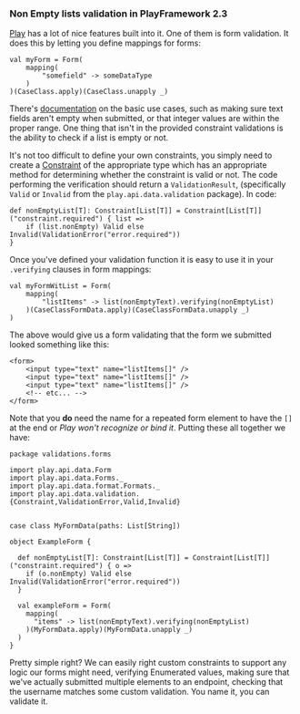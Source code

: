 ### Non Empty lists validation in PlayFramework 2.3

[Play] has a lot of nice features built into it. One of them is form 
validation. It does this by letting you define mappings for forms:

    val myForm = Form(
    	mapping(
    		"somefield" -> someDataType
    	)
    )(CaseClass.apply)(CaseClass.unapply _)

There's [documentation] on the basic use cases, such as making sure 
text fields aren't empty when submitted, or that integer values are 
within the proper range. One thing that isn't in the provided 
constraint validations is the ability to check if a list is empty or 
not. 

It's not too difficult to define your own constraints, you simply need 
to create a [Constraint] of the appropriate type which has an appropriate 
method for determining whether the constraint is valid or not. The code 
performing the verification should return a `ValidationResult`,
(specifically `Valid` or `Invalid` from the `play.api.data.validation` 
package). In code:

	def nonEmptyList[T]: Constraint[List[T]] = Constraint[List[T]]("constraint.required") { list =>
    	if (list.nonEmpty) Valid else Invalid(ValidationError("error.required"))
  	}

Once you've defined your validation function it is easy to use it in 
your `.verifying` clauses in form mappings:

	val myFormWitList = Form(
    	mapping(
      		"listItems" -> list(nonEmptyText).verifying(nonEmptyList)
    	)(CaseClassFormData.apply)(CaseClassFormData.unapply _)
  	)

The above would give us a form validating that the form we submitted 
looked something like this:

	<form>
		<input type="text" name="listItems[]" />
		<input type="text" name="listItems[]" />
		<input type="text" name="listItems[]" />
		<!-- etc... -->
	</form>

Note that you **do** need the name for a repeated form element to have 
the `[]` at the end or _Play won't recognize or bind it_. Putting these 
all together we have: 

	package validations.forms

	import play.api.data.Form
	import play.api.data.Forms._
	import play.api.data.format.Formats._
	import play.api.data.validation.{Constraint,ValidationError,Valid,Invalid}


	case class MyFormData(paths: List[String])

	object ExampleForm {

	  def nonEmptyList[T]: Constraint[List[T]] = Constraint[List[T]]("constraint.required") { o =>
	    if (o.nonEmpty) Valid else Invalid(ValidationError("error.required"))
	  }

	  val exampleForm = Form(
	    mapping(
	      "items" -> list(nonEmptyText).verifying(nonEmptyList)
	    )(MyFormData.apply)(MyFormData.unapply _)
	  )
	}

Pretty simple right? We can easily right custom constraints to support 
any logic our forms might need, verifying Enumerated values, making sure 
that we've actually submitted multiple elements to an endpoint, checking 
that the username matches some custom validation. You name it, you can 
validate it. 

[Play]:http://playframework.com
[documentation]:https://www.playframework.com/documentation/2.3.x/ScalaForms
[Constraint]:https://www.playframework.com/documentation/2.3.x/api/scala/index.html#play.api.data.validation.Constraint
